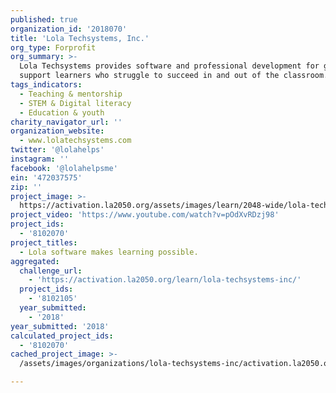 ```yaml
---
published: true
organization_id: '2018070'
title: 'Lola Techsystems, Inc.'
org_type: Forprofit
org_summary: >-
  Lola Techsystems provides software and professional development for guides to
  support learners who struggle to succeed in and out of the classroom.
tags_indicators:
  - Teaching & mentorship
  - STEM & Digital literacy
  - Education & youth
charity_navigator_url: ''
organization_website:
  - www.lolatechsystems.com
twitter: '@lolahelps'
instagram: ''
facebook: '@lolahelpsme'
ein: '472037575'
zip: ''
project_image: >-
  https://activation.la2050.org/assets/images/learn/2048-wide/lola-techsystems-inc.jpg
project_video: 'https://www.youtube.com/watch?v=pOdXvRDzj98'
project_ids:
  - '8102070'
project_titles:
  - Lola software makes learning possible.
aggregated:
  challenge_url:
    - 'https://activation.la2050.org/learn/lola-techsystems-inc/'
  project_ids:
    - '8102105'
  year_submitted:
    - '2018'
year_submitted: '2018'
calculated_project_ids:
  - '8102070'
cached_project_image: >-
  /assets/images/organizations/lola-techsystems-inc/activation.la2050.org/assets/images/learn/2048-wide/lola-techsystems-inc.jpg

---
```


